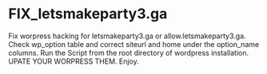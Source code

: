 # FIX_letsmakeparty3.ga
Fix worpress hacking for letsmakeparty3.ga or allow.letsmakeparty3.ga. Check wp_option table and correct siteurl and home under the option_name columns. Run the Script from the root directory of wordpress installation. UPATE YOUR WORPRESS THEM. Enjoy.
